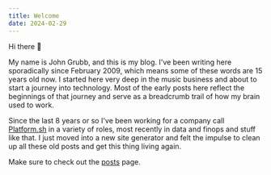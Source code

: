 ```yaml
---
title: Welcome
date: 2024-02-29
---
```

Hi there :wave:

My name is John Grubb, and this is my blog.  I've been writing here sporadically since February 2009, which means some of these words are 15 years old now.  I started here very deep in the music business and about to start a journey into technology.  Most of the early posts here reflect the beginnings of that journey and serve as a breadcrumb trail of how my brain used to work.

Since the last 8 years or so I've been working for a company call [Platform.sh](https:platform.sh) in a variety of roles, most recently in data and finops and stuff like that.  I just moved into a new site generator and felt the impulse to clean up all these old posts and get this thing living again.

Make sure to check out the [posts](/posts) page.